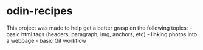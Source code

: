 # odin-recipes
This project was made to help get a better grasp on the following topics: 
    - basic html tags (headers, paragraph, img, anchors, etc)
    - linking photos into a webpage
    - basic Git workflow